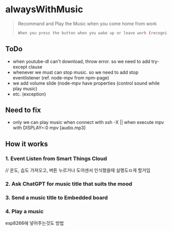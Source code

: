 # alwaysWithMusic
> Recommand and Play the Music when you come home from work
> ```sh
> When you press the button when you wake up or leave work (recognize through door sensor in the late evening), recommend a song that fits the mood at that time and play it
> ```
## ToDo
- when youtube-dl can't download, throw error. so we need to add try-except clause
- whenever we must can stop music. so we need to add stop eventlistener (ref. node-mpv from npm-page)
- we add volume slide (node-mpv have properties (control sound while play music)
- etc. (exception)

## Need to fix
- only we can play music when connect with ssh -X || when execute mpv with DISPLAY=:0 mpv [audio.mp3]
## How it works
### 1. Event Listen from Smart Things Cloud
// 온도, 습도 가져오고, 버튼 누르거나 도어센서 인식했을때 실행도ㅁ게 할거임
### 2. Ask ChatGPT for music title that suits the mood
### 3. Send a music title to Embedded board
### 4. Play a music
esp8266에 넣어주는것도 방법
